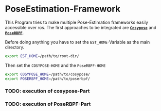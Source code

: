 # PoseEstimation-Framework
This Program tries to make multiple Pose-Estimation frameworks easily accessible over ros.
The first approaches to be integrated are [**`Cosypose`**](https://github.com/ylabbe/cosypose) and [**`PoseRBPF`**](https://github.com/NVlabs/PoseRBPF).

Before doing anything you have to set the `EST_HOME`-Variable as the main directory.
```bash
export EST_HOME=/path/to/root-dir/
```
Then set the `COSYPOSE-HOME` and the `PoseRBPF-HOME`
```bash
export COSYPOSE_HOME=/path/to/cosypose/
export POSERBPF_HOME=/path/to/poserbpf/
```

### TODO: execution of cosypose-Part
### TODO: execution of PoseRBPF-Part